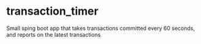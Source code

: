 # transaction_timer
Small sping boot app that takes transactions committed every 60 seconds, and reports on the latest transactions
